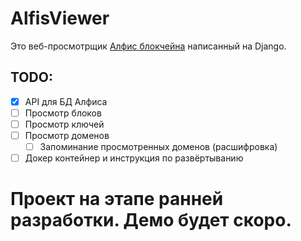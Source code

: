 # AlfisViewer
Это веб-просмотрщик [Алфис блокчейна](https://alfis.name) написанный на Django.

## TODO:
 - [x] API для БД Алфиса
 - [ ] Просмотр блоков
 - [ ] Просмотр ключей
 - [ ] Просмотр доменов
   - [ ] Запоминание просмотренных доменов (расшифровка)
 - [ ] Докер контейнер и инструкция по развёртыванию

# Проект на этапе ранней разработки. Демо будет скоро.
